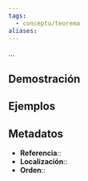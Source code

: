 ```yaml
---
tags:
  - concepto/teorema
aliases:
---
```

...

## Demostración

## Ejemplos

## Metadatos
- **Referencia**::
- **Localización**::
- **Orden**::
